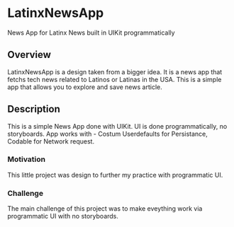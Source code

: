 # LatinxNewsApp
News App for Latinx News built in UIKit programmatically

## Overview

LatinxNewsApp is a design taken from a bigger idea. It is a news app that fetchs tech news related to Latinos or Latinas in the USA. This is a simple app that allows you to explore and save news article. 



## Description

This is a simple News App done with UIKit. UI is done programmatically, no storyboards. 
App works with - Costum Userdefaults for Persistance, Codable for Network request. 

### Motivation 

This little project was design to further my practice with programmatic UI. 

### Challenge 

The main challenge of this project was to make eveything work via programmatic UI with no storyboards. 

